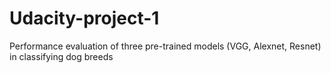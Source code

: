 # Udacity-project-1
Performance evaluation of three pre-trained models (VGG, Alexnet, Resnet) in classifying dog breeds 
